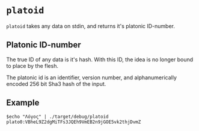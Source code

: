 # `platoid`

`platoid` takes any data on stdin, and returns it's platonic ID-number.

## Platonic ID-number

The true ID of any data is it's hash. With this ID, the idea is no longer bound to place by the flesh.

The platonic id is an identifier, version number, and alphanumerically encoded 256 bit Sha3 hash of the input.

## Example

```
$echo "Λόγος" | ./target/debug/platoid
plato0:VBheL9Z2dgMiTFs3JQEh9VmEB2n9jGOE5vk2thjDvmZ
```
